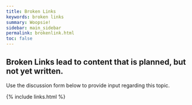 ```yaml
---
title: Broken Links
keywords: broken links
summary: Woopsie!
sidebar: main_sidebar
permalink: brokenlink.html
toc: false
---
```


## Broken Links lead to content that is planned, but not yet written.

Use the discussion form below to provide input regarding this topic.

{% include links.html %}
